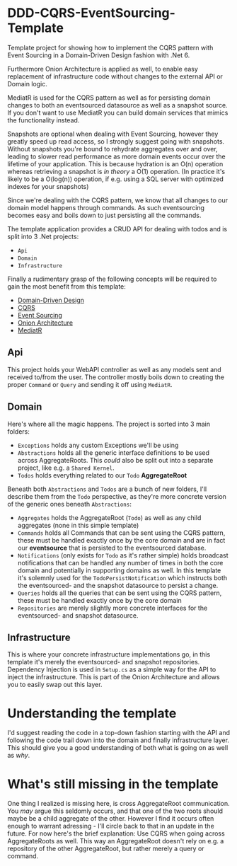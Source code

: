 # DDD-CQRS-EventSourcing-Template
Template project for showing how to implement the CQRS pattern with Event Sourcing in a Domain-Driven Design fashion with .Net 6.

Furthermore Onion Architecture is applied as well, to enable easy replacement of infrastructure code without changes to the external API or Domain logic.

MediatR is used for the CQRS pattern as well as for persisting domain changes to both an eventsourced datasource as well as a snapshot source.
If you don't want to use MediatR you can build domain services that mimics the functionality instead.

Snapshots are optional when dealing with Event Sourcing, however they greatly speed up read access, so I strongly suggest going with snapshots.
Without snapshots you're bound to rehydrate aggregates over and over, leading to slower read performance as more domain events occur over the lifetime of your application. 
This is because hydration is an O(n) operation whereas retrieving a snapshot is *in theory* a O(1) operation. (In practice it's likely to be a O(log(n)) operation, if e.g. using a SQL server with optimized indexes for your snapshots)



Since we're dealing with the CQRS pattern, we know that all changes to our domain model happens through commands. 
As such eventsourcing becomes easy and boils down to just persisting all the commands.

The template application provides a CRUD API for dealing with todos and is split into 3 .Net projects:
- `Api`
- `Domain`
- `Infrastructure`

Finally a rudimentary grasp of the following concepts will be required to gain the most benefit from this template:
- [Domain-Driven Design](https://en.wikipedia.org/wiki/Domain-driven_design)
- [CQRS](https://en.wikipedia.org/wiki/Command%E2%80%93query_separation)
- [Event Sourcing](https://martinfowler.com/eaaDev/EventSourcing.html)
- [Onion Architecture](https://en.everybodywiki.com/Onion_Architecture)
- [MediatR](https://github.com/jbogard/MediatR/wiki)

## Api
This project holds your WebAPI controller as well as any models sent and received to/from the user.
The controller mostly boils down to creating the proper `Command` or `Query` and sending it off using `MediatR`.

## Domain
Here's where all the magic happens. The project is sorted into 3 main folders:
- `Exceptions` holds any custom Exceptions we'll be using
- `Abstractions` holds all the generic interface definitions to be used across AggregateRoots. This *could* also be split out into a separate project, like e.g. a `Shared Kernel`.
- `Todos` holds everything related to our `Todo` **AggregateRoot**

Beneath both `Abstractions` and `Todos` are a bunch of new folders, I'll describe them from the `Todo` perspective, as they're more concrete version of the generic ones beneath `Abstractions`:
- `Aggregates` holds the AggregateRoot (`Todo`) as well as any child aggregates (none in this simple template)
- `Commands` holds all Commands that can be sent using the CQRS pattern, these must be handled exactly once by the core domain and are in fact our **eventsource** that is persisted to the eventsourced database.
- `Notifications` (only exists for `Todo` as it's rather simple) holds broadcast notifications that can be handled any number of times in both the core domain and potentially in supporting domains as well. In this template it's solemnly used for the `TodoPersistNotification` which instructs both the eventsourced- and the snapshot datasource to persist a change.
- `Queries` holds all the queries that can be sent using the CQRS pattern, these must be handled exactly once by the core domain
- `Repositories` are merely slightly more concrete interfaces for the eventsourced- and snapshot datasource.


## Infrastructure
This is where your concrete infrastructure implementations go, in this template it's merely the eventsourced- and snapshot repositories. Dependency Injection is used in `Setup.cs` as a simple way for the API to inject the infrastructure. This is part of the Onion Architecture and allows you to easily swap out this layer.


# Understanding the template
I'd suggest reading the code in a top-down fashion starting with the API and following the code trail down into the domain and finally infrastructure layer. This should give you a good understanding of both what is going on as well as *why*.


# What's still missing in the template
One thing I realized is missing here, is cross AggregateRoot communication. You *may* argue this seldomly occurs, and that one of the two roots should maybe be a child aggregate of the other.
However I find it occurs often enough to warrant adressing - I'll circle back to that in an update in the future. 
For now here's the brief explanation: Use CQRS when going across AggregateRoots as well. This way an AggregateRoot doesn't rely on e.g. a repository of the other AggregateRoot, but rather merely a query or command.
